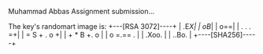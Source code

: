 Muhammad Abbas Assignment submission...

The key's randomart image is:
+---[RSA 3072]----+
|             .E*X|
|              oB*|
|              o==|
|       . . .   =+|
|      = S + . o +|
|     + * B  +. o |
|      o =.== .   |
|        .Xoo.    |
|        ..Bo.    |
+----[SHA256]-----+